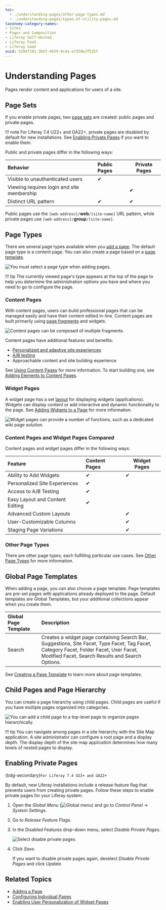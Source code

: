 ```yaml
---
toc:
  - ./understanding-pages/other-page-types.md
  - ./understanding-pages/types-of-utility-pages.md
taxonomy-category-names:
- Sites
- Pages and Composition
- Liferay Self-Hosted
- Liferay PaaS
- Liferay SaaS
uuid: 5294f291-3bbf-4e59-9c4a-e7358e3f525f
---
```

# Understanding Pages

Pages render content and applications for users of a site.

## Page Sets

If you enable private pages, two [page sets](./page-settings/configuring-page-sets.md) are created: public pages and private pages.

!!! note
    For Liferay 7.4 U22+ and GA22+, private pages are disabled by default for new installations. See [Enabling Private Pages](#enabling-private-pages) if you want to enable them.

Public and private pages differ in the following ways:

| Behavior                                   | Public Pages | Private Pages |
| :----------------------------------------- | :----------- |-------------- |
| Visible to unauthenticated users           |   &#10004;   |               |
| Viewing requires login and site membership |              |    &#10004;   |
| Distinct URL pattern                       |   &#10004;   |    &#10004;   |

Public pages use the `[web-address]/`**web**`/[site-name]` URL pattern, while private pages use `[web-address]/`**group**`/[site-name]`.

## Page Types

There are several page types available when you [add a page](./adding-pages/adding-a-page-to-a-site.md). The default page type is a content page. You can also create a page based on a [page template](./adding-pages/creating-a-page-template.md).

![You must select a page type when adding pages.](./understanding-pages/images/01.png)

!!! tip
    The currently viewed page's type appears at the top of the page to help you determine the administration options you have and where you need to go to configure the page.

### Content Pages

With content pages, users can build professional pages that can be managed easily and have their content edited in-line. Content pages are built primarily using [page fragments](./page-fragments-and-widgets/using-fragments.md) and widgets.

![Content pages can be composed of multiple fragments.](./understanding-pages/images/02.png)

Content pages have additional features and benefits:

- [Personalized and adaptive site experiences](../personalizing-site-experience.md)
- [A/B testing](../optimizing-sites/ab-testing/ab-testing.md)
- Approachable content and site building experience

See [Using Content Pages](./using-content-pages.md) for more information. To start building one, see [Adding Elements to Content Pages](./using-content-pages/adding-elements-to-content-pages.md).

### Widget Pages

A widget page has a set [layout](../creating-pages/page-settings/configuring-individual-pages.md#page-layout) for displaying widgets (applications). Widgets can display content or add interactive and dynamic functionality to the page. See [Adding Widgets to a Page](./using-widget-pages/adding-widgets-to-a-page.md) for more information.

![Widget pages can provide a number of functions, such as a dedicated wiki page solution.](./understanding-pages/images/03.png)

### Content Pages and Widget Pages Compared

Content pages and widget pages differ in the following ways:

| Feature                         |  Content Pages | Widget Pages |
| :------------------------------ | :------------- |------------- |
| Ability to Add Widgets          |    &#10004;    |   &#10004;   |
| Personalized Site Experiences   |    &#10004;    |              |
| Access to A/B Testing           |    &#10004;    |              |
| Easy Layout and Content Editing |    &#10004;    |              |
| Advanced Custom Layouts         |                |   &#10004;   |
| User-Customizable Columns       |                |   &#10004;   |
| Staging Page Variations         |                |   &#10004;   |

### Other Page Types

There are other page types, each fulfilling particular use cases. See [Other Page Types](./understanding-pages/other-page-types.md) for more information.

## Global Page Templates

When adding a page, you can also choose a page template. Page templates are pre-set pages with applications already deployed to the page. Default templates are Global Templates, but your additional collections appear when you create them. 

| Global Page Template | Description                                                                                                                                                                                                |
| :------------------- | :--------------------------------------------------------------------------------------------------------------------------------------------------------------------------------------------------------- |
| Search               | Creates a widget page containing Search Bar, Suggestions, Site Facet, Type Facet, Tag Facet, Category Facet, Folder Facet, User Facet, Modified Facet, Search Results and Search Options. |

See [Creating a Page Template](./adding-pages/creating-a-page-template.md) to learn more about page templates.

## Child Pages and Page Hierarchy

You can create a page hierarchy using child pages. Child pages are useful if you have multiple pages organized into categories.

![You can add a child page to a top-level page to organize pages hierarchically.](./understanding-pages/images/04.png)

!!! tip
    You can navigate among pages in a site hierarchy with the Site Map application. A site administrator can configure a root page and a display depth. The display depth of the site map application determines how many levels of nested pages to display.

## Enabling Private Pages

{bdg-secondary}`For Liferay 7.4 U22+ and GA22+`

By default, new Liferay installations include a release feature flag that prevents users from creating private pages. Follow these steps to enable private pages for your Liferay system:

1. Open the *Global Menu* (![Global menu](../../images/icon-applications-menu.png)) and go to *Control Panel* &rarr; *System Settings*.

1. Go to *Release Feature Flags*.

1. In the Disabled Features drop-down menu, select *Disable Private Pages*.

   ![Select disable private pages.](./understanding-pages/images/05.png)

1. Click *Save*.

   If you want to disable private pages again, deselect *Disable Private Pages* and click *Update*.

## Related Topics

- [Adding a Page](./adding-pages/adding-a-page-to-a-site.md)
- [Configuring Individual Pages](./page-settings/configuring-individual-pages.md)
- [Enabling User Personalization of Widget Pages](./using-widget-pages/enabling-user-personalization-of-widget-pages.md)
